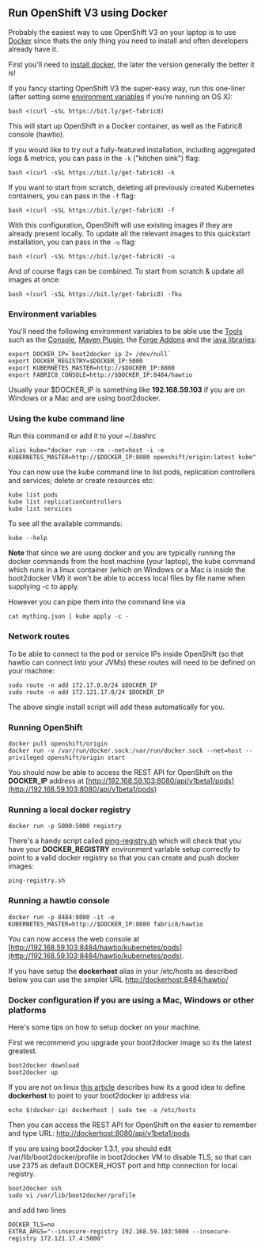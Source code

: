 ## Run OpenShift V3 using Docker

Probably the easiest way to use OpenShift V3 on your laptop is to use [Docker](https://docs.docker.com/) since thats the only thing you need to install and often developers already have it.

First you'll need to [install docker](https://docs.docker.com/installation/), the later the version generally the better it is!

If you fancy starting OpenShift V3 the super-easy way, run this one-liner (after setting some [environment variables](#environment-variables) if you’re running on OS X):

    bash <(curl -sSL https://bit.ly/get-fabric8)

This will start up OpenShift in a Docker container, as well as the Fabric8 console (hawtio).

If you would like to try out a fully-featured installation, including aggregated logs & metrics, you can pass in the `-k` ("kitchen sink") flag:

    bash <(curl -sSL https://bit.ly/get-fabric8) -k

If you want to start from scratch, deleting all previously created Kubernetes containers, you can pass in the `-f` flag:

    bash <(curl -sSL https://bit.ly/get-fabric8) -f

With this configuration, OpenShift will use existing images if they are already present locally. To update all the relevant images to this quickstart installation, you can pass
in the `-u` flag:

    bash <(curl -sSL https://bit.ly/get-fabric8) -u

And of course flags can be combined. To start from scratch & update all images at once:

    bash <(curl -sSL https://bit.ly/get-fabric8) -fku

### Environment variables

You'll need the following environment variables to be able use the [Tools](http://fabric8.io/v2/tools.html) such as the [Console](console.html), [Maven Plugin](http://fabric8.io/v2/mavenPlugin.html), the [Forge Addons](http://fabric8.io/v2/forge.html) and the [java libraries](javaLibraries.html):

    export DOCKER_IP=`boot2docker ip 2> /dev/null`
    export DOCKER_REGISTRY=$DOCKER_IP:5000
    export KUBERNETES_MASTER=http://$DOCKER_IP:8080
    export FABRIC8_CONSOLE=http://$DOCKER_IP:8484/hawtio

Usually your $DOCKER_IP is something like **192.168.59.103** if you are on Windows or a Mac and are using boot2docker.

### Using the kube command line

Run this command or add it to your ~/.bashrc

    alias kube="docker run --rm --net=host -i -e KUBERNETES_MASTER=http://$DOCKER_IP:8080 openshift/origin:latest kube"

You can now use the kube command line to list pods, replication controllers and services; delete or create resources etc:

    kube list pods
    kube list replicationControllers
    kube list services

To see all the available commands:

    kube --help

**Note** that since we are using docker and you are typically running the docker commands from the host machine (your laptop), the kube command which runs in a linux container (which on Windows or a Mac is inside the boot2docker VM) it won't be able to access local files by file name when supplying -c to apply.

However you can pipe them into the command line via

    cat mything.json | kube apply -c -

### Network routes

To be able to connect to the pod or service IPs inside OpenShift (so that hawtio can connect into your JVMs) these routes will need to be defined on your machine:

    sudo route -n add 172.17.0.0/24 $DOCKER_IP
    sudo route -n add 172.121.17.0/24 $DOCKER_IP

The above single install script will add these automatically for you.

### Running OpenShift

    docker pull openshift/origin
    docker run -v /var/run/docker.sock:/var/run/docker.sock --net=host --privileged openshift/origin start

You should now be able to access the REST API for OpenShift on the **DOCKER_IP** address at [http://192.168.59.103:8080/api/v1beta1/pods](http://192.168.59.103:8080/api/v1beta1/pods)

### Running a local docker registry

    docker run -p 5000:5000 registry

There's a handy script called  [ping-registry.sh](https://github.com/fabric8io/fabric8/blob/master/bin/ping-registry.sh) which will check that you have your **DOCKER_REGISTRY** environment variable setup correctly to point to a valid docker registry so that you can create and push docker images:

    ping-registry.sh

### Running a hawtio console

    docker run -p 8484:8080 -it -e KUBERNETES_MASTER=http://$DOCKER_IP:8080 fabric8/hawtio

You can now access the web console at [http://192.168.59.103:8484/hawtio/kubernetes/pods](http://192.168.59.103:8484/hawtio/kubernetes/pods).

If you have setup the **dockerhost** alias in your /etc/hosts as described below you can use the simpler URL [http://dockerhost:8484/hawtio/](http://dockerhost:8484/hawtio/)

### Docker configuration if you are using a Mac, Windows or other platforms

Here's some tips on how to setup docker on your machine.

First we recommend you upgrade your boot2docker image so its the latest greatest.

    boot2docker download
    boot2docker up

If you are not on linux [this article](http://viget.com/extend/how-to-use-docker-on-os-x-the-missing-guide) describes how its a good idea to define **dockerhost** to point to your boot2docker ip address via:

    echo $(docker-ip) dockerhost | sudo tee -a /etc/hosts

Then you can access the REST API for OpenShift on the easier to remember and type URL: [http://dockerhost:8080/api/v1beta1/pods](http://dockerhost:8080/api/v1beta1/pods)

If you are using boot2docker 1.3.1, you should edit /var/lib/boot2docker/profile in boot2docker VM to disable TLS, so that can use 2375 as default DOCKER_HOST port and http connection for local registry.

    boot2docker ssh
    sudo vi /var/lib/boot2docker/profile

and add two lines

    DOCKER_TLS=no
    EXTRA_ARGS="--insecure-registry 192.168.59.103:5000 --insecure-registry 172.121.17.4:5000"
